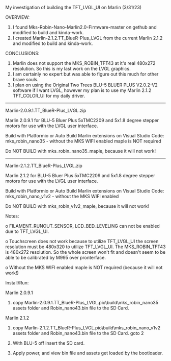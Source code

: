 My investigation of building the TFT_LVGL_UI on Marlin (3/31/23)

OVERVIEW:
1) I found Mks-Robin-Nano-Marlin2.0-Firmware-master on gethub and modified to 
build and kinda-work.
2) I created Marlin-2.1.2.TT_BlueR-Plus_LVGL from the current Marlin 2.1.2 and
modified to build and kinda-work.


CONCLUSIONS:
1) Marlin does not support the MKS_ROBIN_TFT43 at it's real 480x272 resolution. 
So this is my last work on the LVGL graphics.
2) I am certainly no expert but was able to figure out this much for other brave souls.
3) I plan on using the Original Two Trees BLU-5 BLUER PLUS V2.0.2-V2 software if I want
LVGL, however my plan is to use my Marlin 2.1.2 TFT_COLOR_UI for my daily driver.

********************************************************************************
Marlin-2.0.9.1.TT_BlueR-Plus_LVGL.zip

Marlin 2.0.9.1 for BLU-5 Bluer Plus 5xTMC2209 and 5x1.8 degree stepper motors for use with the LVGL user
interface.

Build with Platformio or Auto Build Marlin extensions on Visual Studio Code: 
mks_robin_nano35 		- without the MKS WIFI enabled maple is NOT required

Do NOT BUILD with mks_robin_nano35_maple, because it will not work!

********************************************************************************
Marlin-2.1.2.TT_BlueR-Plus_LVGL.zip

Marlin 2.1.2 for BLU-5 Bluer Plus 5xTMC2209 and 5x1.8 degree stepper motors for use with the LVGL user
interface.

Build with Platformio or Auto Build Marlin extensions on Visual Studio Code: 
mks_robin_nano_v1v2				- without the MKS WIFI enabled

Do NOT BUILD with mks_robin_v1v2_maple, because it will not work!

Notes:

o FILAMENT_RUNOUT_SENSOR, LCD_BED_LEVELING can not be enabled due to TFT_LVGL_UI.

o Touchscreen does not work because to utilize TFT_LVGL_UI the screen resolution must be 480x320 to
utilize TFT_LVGL_UI. The MKS_ROBIN_TFT43 is 480x272 resolution. So the whole screen won't fit and 
doesn't seem to be able to be calibrated by M995 over pronterface.

o Without the MKS WIFI enabled maple is NOT required (because it will not work!)

Install/Run:

Marlin 2.0.9.1

1. copy Marlin-2.0.9.1.TT_BlueR-Plus_LVGL\.pio\build\mks_robin_nano35 assets folder and 
Robin_nano43.bin file to the SD Card.

Marlin 2.1.2

1. copy Marlin-2.1.2.TT_BlueR-Plus_LVGL\.pio\build\mks_robin_nano_v1v2 assets folder and 
Robin_nano43.bin file to the SD Card.
goto 2

2. With BLU-5 off insert the SD card.

3. Apply power, and view bin file and assets get loaded by the bootloader.
